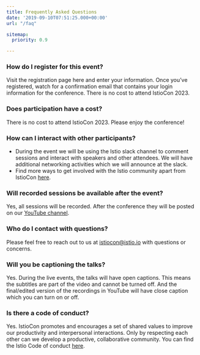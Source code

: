```yaml
---
title: Frequently Asked Questions
date: '2019-09-10T07:51:25.000+00:00'
url: "/faq"

sitemap:
  priority: 0.9

---
```

### How do I register for this event?
Visit the registration page here and enter your information. Once you’ve registered, watch for a confirmation email that contains your login information for the conference. There is no cost to attend IstioCon 2023.

### Does participation have a cost?
There is no cost to attend IstioCon 2023. Please enjoy the conference!

### How can I interact with other participants?
* During the event we will be using the Istio slack channel to comment sessions and interact with speakers and other attendees. We will have additional networking activities which we will announce at the slack.
* Find more ways to get involved with the Istio community apart from IstioCon [here](https://istio.io/latest/about/community/join/). 

### Will recorded sessions be available after the event?
Yes, all sessions will be recorded. After the conference they will be posted on our [YouTube channel](https://www.youtube.com/channel/UC-zVlo1F3mUbExQ96fABWcQ). 

### Who do I contact with questions?
Please feel free to reach out to us at istiocon@istio.io with questions or concerns.


### Will you be captioning the talks?

Yes. During the live events, the talks will have open captions. This means the subtitles are part of the video and cannot be turned off. And the final/edited version of the recordings in YouTube will have close caption which you can turn on or off.

### Is there a code of conduct?
Yes. IstioCon promotes and encourages a set of shared values to improve our productivity and interpersonal interactions. Only by respecting each other can we develop a productive, collaborative community. You can find the Istio Code of conduct [here](https://github.com/istio/community/blob/master/CONTRIBUTING.md#code-of-conduct).
